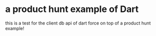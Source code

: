 a product hunt example of Dart
================

this is a test for the client db api of dart force on top of a product hunt example!
